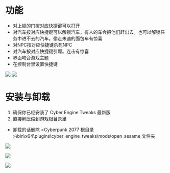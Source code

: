 # 功能
- 对上锁的门按对应快捷键可以打开
- 对汽车按对应快捷键可以解锁汽车，有人的车会把他们赶出去。也可以解锁任务中进不去的汽车。偷走朱迪的面包车有惊喜
- 对NPC按对应快捷键杀死NPC
- 对汽车按对应快捷键引爆。连击有惊喜
- 界面吻合游戏主题
- 在控制台里设置快捷键

![](https://mod.3dmgame.com/ueditor/php/upload/image/20210113/1610493663122929.png)
![](https://mod.3dmgame.com/ueditor/php/upload/image/20210113/1610493663740097.png)

# 安装与卸载
1. 确保你已经安装了 Cyber Engine Tweaks 最新版
2. 直接解压缩到游戏根目录里
- 卸载的话删除 <Cyberpunk 2077 根目录>\bin\x64\plugins\cyber_engine_tweaks\mods\open_sesame 文件夹

![](https://mod.3dmgame.com/ueditor/php/upload/image/20210113/1610493500392433.gif)

![](https://mod.3dmgame.com/ueditor/php/upload/image/20210113/1610493500249095.gif)

![](https://mod.3dmgame.com/ueditor/php/upload/image/20210113/1610493500882467.gif)
